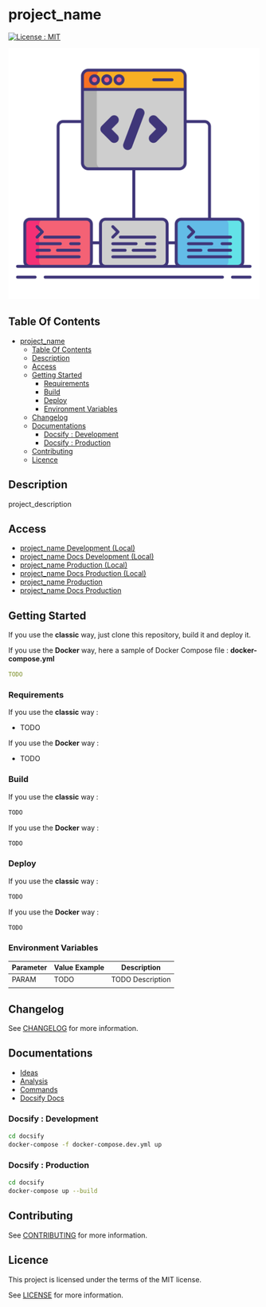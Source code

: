 # project_name

[![License : MIT](https://img.shields.io/badge/License-MIT-yellow.svg)](https://opensource.org/licenses/MIT)

![Icon](/icon.png)

## Table Of Contents

- [project_name](#project_name)
  - [Table Of Contents](#table-of-contents)
  - [Description](#description)
  - [Access](#access)
  - [Getting Started](#getting-started)
    - [Requirements](#requirements)
    - [Build](#build)
    - [Deploy](#deploy)
    - [Environment Variables](#environment-variables)
  - [Changelog](#changelog)
  - [Documentations](#documentations)
    - [Docsify : Development](#docsify--development)
    - [Docsify : Production](#docsify--production)
  - [Contributing](#contributing)
  - [Licence](#licence)

## Description

project_description

## Access

- [project_name Development (Local)](http://localhost)
- [project_name Docs Development (Local)](http://localhost:6007)
- [project_name Production (Local)](http://localhost)
- [project_name Docs Production (Local)](http://localhost:6007)
- [project_name Production](https://project_name_raw)
- [project_name Docs Production](https://project_name_raw-docs)

## Getting Started

If you use the **classic** way, just clone this repository, build it and deploy it.

If you use the **Docker** way, here a sample of Docker Compose file : **docker-compose.yml**

```yaml
TODO
```

### Requirements

If you use the **classic** way :

- TODO

If you use the **Docker** way :

- TODO

### Build

If you use the **classic** way :

```bash
TODO
```

If you use the **Docker** way :

```bash
TODO
```

### Deploy

If you use the **classic** way :

```bash
TODO
```

If you use the **Docker** way :

```bash
TODO
```

### Environment Variables

| Parameter | Value Example | Description |
|-|-|-|
| PARAM | TODO | TODO Description |
|  |  |  |

## Changelog

See [CHANGELOG](./CHANGELOG.md) for more information.

## Documentations

- [Ideas](./docs/ideas.md)
- [Analysis](./docs/analysis.md)
- [Commands](./docs/commands.md)
- [Docsify Docs](http://localhost:6007)

### Docsify : Development

```bash
cd docsify
docker-compose -f docker-compose.dev.yml up
```

### Docsify : Production

```bash
cd docsify
docker-compose up --build
```

## Contributing

See [CONTRIBUTING](./CONTRIBUTING.md) for more information.

## Licence

This project is licensed under the terms of the MIT license.

See [LICENSE](./LICENCE.md) for more information.
